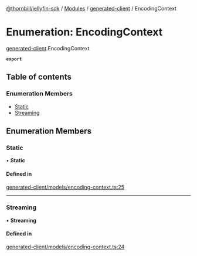 [@thornbill/jellyfin-sdk](../README.md) / [Modules](../modules.md) / [generated-client](../modules/generated_client.md) / EncodingContext

# Enumeration: EncodingContext

[generated-client](../modules/generated_client.md).EncodingContext

**`export`**

## Table of contents

### Enumeration Members

- [Static](generated_client.EncodingContext.md#static)
- [Streaming](generated_client.EncodingContext.md#streaming)

## Enumeration Members

### Static

• **Static**

#### Defined in

[generated-client/models/encoding-context.ts:25](https://github.com/thornbill/jellyfin-sdk-typescript/blob/03092f3/src/generated-client/models/encoding-context.ts#L25)

___

### Streaming

• **Streaming**

#### Defined in

[generated-client/models/encoding-context.ts:24](https://github.com/thornbill/jellyfin-sdk-typescript/blob/03092f3/src/generated-client/models/encoding-context.ts#L24)
